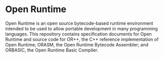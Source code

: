 Open Runtime
============

Open Runtime is an open source bytecode-based runtime environment intended to be used to allow portable development in many programming languages. This repository contains specification documents for Open Runtime and source code for OR++, the C++ reference implementation of Open Runtime; ORASM, the Open Runtime Bytecode Assembler; and ORBASIC, the Open Runtime Basic Compiler.
